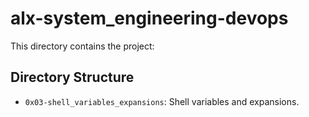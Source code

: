 # alx-system_engineering-devops

This directory contains the project:

## Directory Structure

- `0x03-shell_variables_expansions`: Shell variables and expansions.
